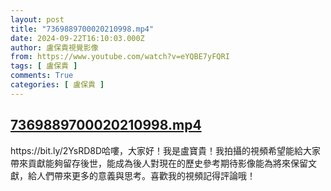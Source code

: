 ```yaml
---
layout: post
title: "7369889700020210998.mp4"
date: 2024-09-22T16:10:03.000Z
author: 盧保貴視覺影像
from: https://www.youtube.com/watch?v=eYQBE7yFQRI
tags: [ 盧保貴 ]
comments: True
categories: [ 盧保貴 ]
---
```

<!--1727021403000-->
[7369889700020210998.mp4](https://www.youtube.com/watch?v=eYQBE7yFQRI)
------

<div>
https://bit.ly/2YsRD8D哈嘍，大家好！我是盧寶貴！我拍攝的視頻希望能給大家帶來貢獻能夠留存後世，能成為後人對現在的歷史參考期待影像能為將來保留文獻，給人們帶來更多的意義與思考。喜歡我的視頻記得評論哦！
</div>
